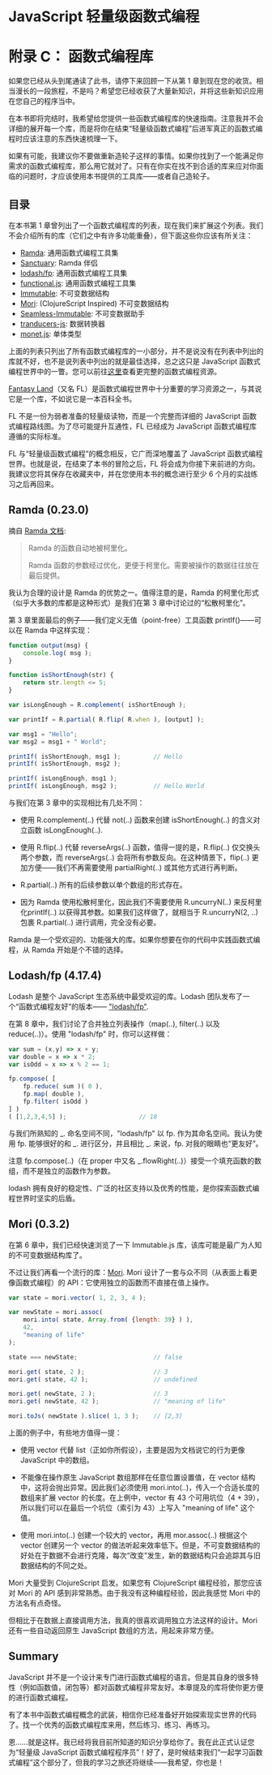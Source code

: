 # JavaScript 轻量级函数式编程
# 附录 C： 函数式编程库

如果您已经从头到尾通读了此书，请停下来回顾一下从第 1 章到现在您的收货。相当漫长的一段旅程，不是吗？希望您已经收获了大量新知识，并将这些新知识应用在您自己的程序当中。

在本书即将完结时，我希望给您提供一些函数式编程库的快速指南。注意我并不会详细的展开每一个库，而是将你在结束“轻量级函数式编程”后进军真正的函数式编程时应该注意的东西快速梳理一下。

如果有可能，我建议你不要做重新造轮子这样的事情。如果你找到了一个能满足你需求的函数式编程库，那么用它就对了。只有在你实在找不到合适的库来应对你面临的问题时，才应该使用本书提供的工具库——或者自己造轮子。

## 目录

在本书第 1 章曾列出了一个函数式编程库的列表，现在我们来扩展这个列表。我们不会介绍所有的库（它们之中有许多功能重叠），但下面这些你应该有所关注：

* [Ramda](http://ramdajs.com): 通用函数式编程工具集
* [Sanctuary](https://github.com/sanctuary-js/sanctuary): Ramda 伴侣
* [lodash/fp](https://github.com/lodash/lodash/wiki/FP-Guide): 通用函数式编程工具集
* [functional.js](http://functionaljs.com/): 通用函数式编程工具集
* [Immutable](https://github.com/facebook/immutable-js): 不可变数据结构
* [Mori](https://github.com/swannodette/mori): (ClojureScript Inspired) 不可变数据结构
* [Seamless-Immutable](https://github.com/rtfeldman/seamless-immutable): 不可变数据助手
* [tranducers-js](https://github.com/cognitect-labs/transducers-js): 数据转换器
* [monet.js](https://github.com/cwmyers/monet.js): 单体类型

上面的列表只列出了所有函数式编程库的一小部分，并不是说没有在列表中列出的库就不好，也不是说列表中列出的就是最佳选择，总之这只是 JavaScript 函数式编程世界中的一瞥。您可以前往[这里](https://github.com/stoeffel/awesome-fp-js)查看更完整的函数式编程资源。

[Fantasy Land](https://github.com/fantasyland/fantasy-land)（又名 FL）是函数式编程世界中十分重要的学习资源之一，与其说它是一个库，不如说它是一本百科全书。

FL 不是一份为弱者准备的轻量级读物，而是一个完整而详细的 JavaScript 函数式编程路线图。为了尽可能提升互通性，FL 已经成为 JavaScript 函数式编程库遵循的实际标准。

FL 与“轻量级函数式编程”的概念相反，它广而深地覆盖了 JavaScript 函数式编程世界。也就是说，在结束了本书的冒险之后，FL 将会成为你接下来前进的方向。我建议您将其保存在收藏夹中，并在您使用本书的概念进行至少 6 个月的实战练习之后再回来。

## Ramda (0.23.0)

摘自 [Ramda 文档](http://ramdajs.com/):

> Ramda 的函数自动地被柯里化。
>
> Ramda 函数的参数经过优化，更便于柯里化。需要被操作的数据往往放在最后提供。

我认为合理的设计是 Ramda 的优势之一。值得注意的是，Ramda 的柯里化形式（似乎大多数的库都是这种形式）是我们在第 3 章中讨论过的“松散柯里化”。

第 3 章里面最后的例子——我们定义无值（point-free）工具函数 printIf()——可以在 Ramda 中这样实现：

```js
function output(msg) {
	console.log( msg );
}

function isShortEnough(str) {
	return str.length <= 5;
}

var isLongEnough = R.complement( isShortEnough );

var printIf = R.partial( R.flip( R.when ), [output] );

var msg1 = "Hello";
var msg2 = msg1 + " World";

printIf( isShortEnough, msg1 );			// Hello
printIf( isShortEnough, msg2 );

printIf( isLongEnough, msg1 );
printIf( isLongEnough, msg2 );			// Hello World
```

与我们在第 3 章中的实现相比有几处不同：

* 使用 R.complement(..) 代替 not(..) 函数来创建 isShortEnough(..) 的含义对立函数 isLongEnough(..).

* 使用 R.flip(..) 代替 reverseArgs(..) 函数，值得一提的是，R.flip(..) 仅交换头两个参数，而 reverseArgs(..) 会将所有参数反向。在这种情景下，flip(..) 更加方便——我们不再需要使用 partialRight(..) 或其他方式进行再判断。

* R.partial(..) 所有的后续参数以单个数组的形式存在。

* 因为 Ramda 使用松散柯里化，因此我们不需要使用 R.uncurryN(..) 来反柯里化printIf(..) 以获得其参数。如果我们这样做了，就相当于 R.uncurryN(2, ..) 包裹 R.partial(..) 进行调用，完全没有必要。

Ramda 是一个受欢迎的、功能强大的库。如果你想要在你的代码中实践函数式编程，从 Ramda 开始是个不错的选择。

## Lodash/fp (4.17.4)

Lodash 是整个 JavaScript 生态系统中最受欢迎的库。Lodash 团队发布了一个“函数式编程友好”的版本—— ["lodash/fp"](https://github.com/lodash/lodash/wiki/FP-Guide).

在第 8 章中，我们讨论了合并独立列表操作（map(..), filter(..) 以及 reduce(..)）。使用 "lodash/fp" 时，你可以这样做：

```js
var sum = (x,y) => x + y;
var double = x => x * 2;
var isOdd = x => x % 2 == 1;

fp.compose( [
	fp.reduce( sum )( 0 ),
	fp.map( double ),
	fp.filter( isOdd )
] )
( [1,2,3,4,5] );					// 18
```

与我们所熟知的 _. 命名空间不同，"lodash/fp" 以 fp. 作为其命名空间。我认为使用 fp. 能够很好的和 _. 进行区分，并且相比 _. 来说，fp. 对我的眼睛也“更友好”。

注意 fp.compose(..)（在 proper 中又名 _.flowRight(..)）接受一个填充函数的数组，而不是独立的函数作为参数。

lodash 拥有良好的稳定性、广泛的社区支持以及优秀的性能，是你探索函数式编程世界时坚实的后盾。

## Mori (0.3.2)

在第 6 章中，我们已经快速浏览了一下 Immutable.js 库，该库可能是最广为人知的不可变数据结构库了。

不过让我们再看一个流行的库：[Mori](https://github.com/swannodette/mori). Mori 设计了一套与众不同（从表面上看更像函数式编程）的 API：它使用独立的函数而不直接在值上操作。

```js
var state = mori.vector( 1, 2, 3, 4 );

var newState = mori.assoc(
	mori.into( state, Array.from( {length: 39} ) ),
	42,
	"meaning of life"
);

state === newState;						// false

mori.get( state, 2 );					// 3
mori.get( state, 42 );					// undefined

mori.get( newState, 2 );				// 3
mori.get( newState, 42 );				// "meaning of life"

mori.toJs( newState ).slice( 1, 3 );	// [2,3]
```

上面的例子中，有些地方值得一提：

* 使用 vector 代替 list（正如你所假设），主要是因为文档说它的行为更像 JavaScript 中的数组。

* 不能像在操作原生 JavaScript 数组那样在任意位置设置值，在 vector 结构中，这将会抛出异常。因此我们必须使用 mori.into(..)，传入一个合适长度的数组来扩展 vector 的长度。在上例中，vector 有 43 个可用坑位（4 + 39），所以我们可以在最后一个坑位（索引为 43）上写入 "meaning of life" 这个值。

* 使用 mori.into(..) 创建一个较大的 vector，再用 mor.assoc(..) 根据这个 vector 创建另一个 vector 的做法听起来效率低下。但是，不可变数据结构的好处在于数据不会进行克隆，每次“改变”发生，新的数据结构只会追踪其与旧数据结构的不同之处。

Mori 大量受到 ClojureScript 启发。如果您有 ClojureScript 编程经验，那您应该对 Mori 的 API 感到非常熟悉。由于我没有这种编程经验，因此我感觉 Mori 中的方法名有点奇怪。

但相比于在数据上直接调用方法，我真的很喜欢调用独立方法这样的设计。Mori 还有一些自动返回原生 JavaScript 数组的方法，用起来非常方便。

## Summary

JavaScript 并不是一个设计来专门进行函数式编程的语言。但是其自身的很多特性（例如函数值，闭包等）都对函数式编程非常友好。本章提及的库将使你更方便的进行函数式编程。

有了本书中函数式编程概念的武装，相信你已经准备好开始探索现实世界的代码了。找一个优秀的函数式编程库来用，然后练习、练习、再练习。

恩……就是这样。我已经将我目前所知道的知识分享给你了。我在此正式认证您为“轻量级 JavaScript 函数式编程程序员”！好了，是时候结束我们“一起学习函数式编程”这个部分了，但我的学习之旅还将继续——我希望，你也是！
